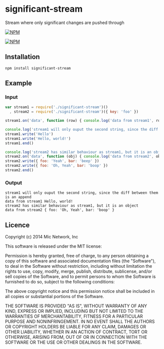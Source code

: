 # significant-stream

Stream where only significant changes are pushed through

[![NPM](https://nodei.co/npm/significant-stream.png?downloads&stars)](https://nodei.co/npm/significant-stream/)

[![NPM](https://nodei.co/npm-dl/significant-stream.png)](https://nodei.co/npm/significant-stream/)

## Installation

```
npm install significant-stream
```

## Example

### Input

```javascript
var stream1 = require('./significant-stream')()
  , stream2 = require('./significant-stream')({ key: 'foo' })

stream1.on('data', function (row) { console.log('data from stream1', row) })

console.log('stream1 will only ouput the second string, since the diff between them is an append')
stream1.write('Hello')
stream1.write('Hello, world!')
stream1.end()

console.log('stream2 has similar behaviour as stream1, but it is an object')
stream2.on('data', function (obj) { console.log('data from stream2', obj) })
stream2.write({ foo: 'Yeah', bar: 'beep' })
stream2.write({ foo: 'Oh, Yeah', bar: 'boop' })
stream2.end()
```

### Output

```
stream1 will only ouput the second string, since the diff between them is an append
data from stream1 Hello, world!
stream2 has similar behaviour as stream1, but it is an object
data from stream2 { foo: 'Oh, Yeah', bar: 'boop' }
```

## Licence

Copyright (c) 2014 Mic Network, Inc

This software is released under the MIT license:

Permission is hereby granted, free of charge, to any person obtaining a copy
of this software and associated documentation files (the "Software"), to deal
in the Software without restriction, including without limitation the rights
to use, copy, modify, merge, publish, distribute, sublicense, and/or sell
copies of the Software, and to permit persons to whom the Software is
furnished to do so, subject to the following conditions:

The above copyright notice and this permission notice shall be included in
all copies or substantial portions of the Software.

THE SOFTWARE IS PROVIDED "AS IS", WITHOUT WARRANTY OF ANY KIND, EXPRESS OR
IMPLIED, INCLUDING BUT NOT LIMITED TO THE WARRANTIES OF MERCHANTABILITY,
FITNESS FOR A PARTICULAR PURPOSE AND NONINFRINGEMENT. IN NO EVENT SHALL THE
AUTHORS OR COPYRIGHT HOLDERS BE LIABLE FOR ANY CLAIM, DAMAGES OR OTHER
LIABILITY, WHETHER IN AN ACTION OF CONTRACT, TORT OR OTHERWISE, ARISING FROM,
OUT OF OR IN CONNECTION WITH THE SOFTWARE OR THE USE OR OTHER DEALINGS IN
THE SOFTWARE.
